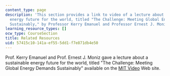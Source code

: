 ```yaml
---
content_type: page
description: 'This section provides a link to video of a lecture about a sustainable
  energy future for the world, titled "The Challenge: Meeting Global Energy Demands
  Sustainably," by Professor Kerry Emanuel and Professor Ernest J. Moniz.'
learning_resource_types: []
ocw_type: CourseSection
title: Related Resources
uid: 57415c10-141a-ef55-5dd1-f7e871db4e50
---
```


Prof. Kerry Emanuel and Prof. Ernest J. Moniz gave a lecture about a sustainable energy future for the world, titled "The Challenge: Meeting Global Energy Demands Sustainably" available on the [MIT Video](http://video.mit.edu/watch/the-challenge-meeting-global-energy-demands-sustainably-9192/) Web site.